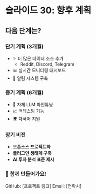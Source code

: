 # 슬라이드 30: 향후 계획

## 다음 단계는?

### 단기 계획 (3개월)
- ✨ 더 많은 데이터 소스 추가
  - Reddit, Discord, Telegram
- 📊 실시간 모니터링 대시보드
- 🔔 알림 시스템 구축

### 중기 계획 (6개월)
- 🤖 자체 LLM 파인튜닝
- 📈 백테스팅 기능
- 🌍 다국어 지원

### 장기 비전
- **오픈소스 프로젝트화**
- **플러그인 생태계 구축**
- **AI 투자 분석 표준 제시**

### 💬 함께 만들어가요!
GitHub: [프로젝트 링크]
Email: [연락처]
